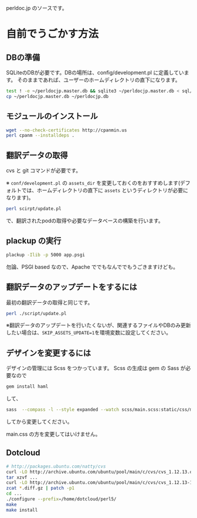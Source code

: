 perldoc.jp のソースです。

# 自前でうごかす方法

## DBの準備

SQLiteのDBが必要です。DBの場所は、config/development.pl に定義しています。
そのままであれば、ユーザーのホームディレクトリの直下になります。

```sh
test ! -e ~/perldocjp.master.db && sqlite3 ~/perldocjp.master.db < sql/sqlite.sql
cp ~/perldocjp.master.db ~/perldocjp.db
```

## モジュールのインストール

```sh
wget --no-check-certificates http://cpanmin.us
perl cpanm --installdeps .
```

## 翻訳データの取得

cvs と git コマンドが必要です。

※ `conf/development.pl` の `assets_dir` を変更しておくのをおすすめします(デフォルトでは、ホームディレクトリの直下に `assets` というディレクトリが必要になります)。

```sh
perl scirpt/update.pl
```

で、翻訳されたpodの取得や必要なデータベースの構築を行います。

## plackup の実行

```sh
plackup -Ilib -p 5000 app.psgi
```

勿論、PSGI based なので、Apache ででもなんででもうごきますけども。

## 翻訳データのアップデートをするには

最初の翻訳データの取得と同じです。

```sh
perl ./script/update.pl
```

※翻訳データのアップデートを行いたくないが、関連するファイルやDBのみ更新したい場合は、`SKIP_ASSETS_UPDATE=1`を環境変数に設定してください。

## デザインを変更するには

デザインの管理には Scss をつかっています。
Scss の生成は gem の Sass が必要なので

```sh
gem install haml
```

して、

```sh
sass  --compass -l --style expanded --watch scss/main.scss:static/css/main.css scss/screen.scss:static/css/screen.css
```

してから変更してください。

main.css の方を変更してはいけません。

## Dotcloud

```sh
# http://packages.ubuntu.com/natty/cvs
curl -LO http://archive.ubuntu.com/ubuntu/pool/main/c/cvs/cvs_1.12.13.orig.tar.gz
tar xzvf ...
curl -LO http://archive.ubuntu.com/ubuntu/pool/main/c/cvs/cvs_1.12.13-12ubuntu1.diff.gz
zcat *.diff.gz | patch -p1
cd ...
./configure --prefix=/home/dotcloud/perl5/
make
make install
```
